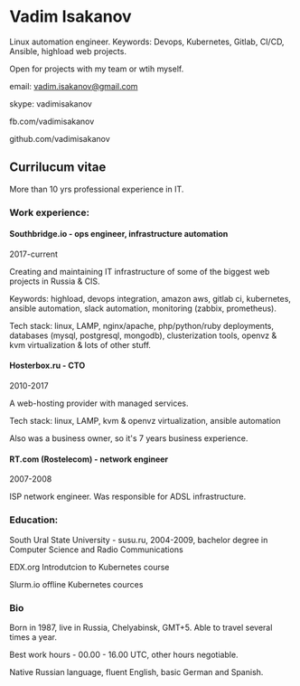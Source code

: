 # Vadim Isakanov
Linux automation engineer.
Keywords: Devops, Kubernetes, Gitlab, CI/CD, Ansible, highload web projects.

Open for projects with my team or wtih myself.

email: vadim.isakanov@gmail.com

skype: vadimisakanov

fb.com/vadimisakanov

github.com/vadimisakanov


## Currilucum vitae

More than 10 yrs professional experience in IT.

### Work experience:

#### Southbridge.io - ops engineer, infrastructure automation

2017-current

Creating and maintaining IT infrastructure of some of the biggest web projects in Russia & CIS.

Keywords: highload, devops integration, amazon aws, gitlab ci, kubernetes, ansible automation, slack automation, monitoring (zabbix, prometheus).

Tech stack: linux, LAMP, nginx/apache, php/python/ruby deployments, databases (mysql, postgresql, mongodb), clusterization tools, openvz & kvm virtualization & lots of other stuff.

#### Hosterbox.ru - CTO

2010-2017

A web-hosting provider with managed services.

Tech stack: linux, LAMP, kvm & openvz virtualization, ansible automation

Also was a business owner, so it's 7 years business experience.

#### RT.com (Rostelecom) - network engineer

2007-2008

ISP network engineer. Was responsible for ADSL infrastructure.

### Education:

South Ural State University - susu.ru, 2004-2009, bachelor degree in Computer Science and Radio Communications

EDX.org Introdutcion to Kubernetes course

Slurm.io offline Kubernetes cources

### Bio

Born in 1987, live in Russia, Chelyabinsk, GMT+5. Able to travel several times a year.

Best work hours - 00.00 - 16.00 UTC, other hours negotiable.

Native Russian language, fluent English, basic German and Spanish.
